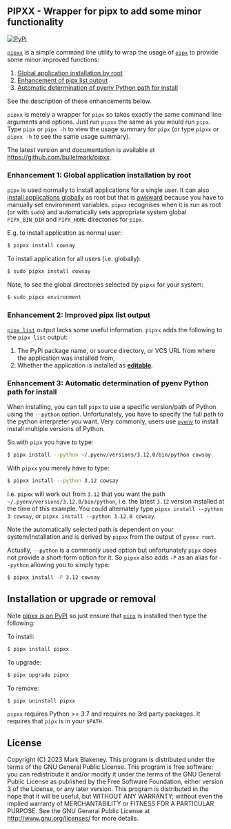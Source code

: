 ## PIPXX - Wrapper for pipx to add some minor functionality
[![PyPi](https://img.shields.io/pypi/v/pipxx)](https://pypi.org/project/pipxx/)

[`pipxx`][pipxx] is a simple command line utility to wrap the usage of
[`pipx`][pipx] to provide some minor improved functions:

1. [Global application installation by
   root](#enhancement-1-global-application-installation-by-root)
2. [Enhancement of pipx list
   output](#enhancement-2-improved-pipx-list-output)
3. [Automatic determination of pyenv Python path for
   install](#enhancement-3-automatic-determination-of-pyenv-python-path-for-install)

See the description of these enhancements below.

`pipxx` is merely a wrapper for `pipx` so takes exactly the same command
line arguments and options. Just run `pipxx` the same as you would run
`pipx`. Type `pipx` or `pipx -h` to view the usage summary for `pipx`
(or type `pipxx` or `pipxx -h` to see the same usage summary).

The latest version and documentation is available at
https://github.com/bulletmark/pipxx.

### Enhancement 1: Global application installation by root

`pipx` is used normally to install applications for a single user. It
can also [install applications
globally](https://pypa.github.io/pipx/installation/#installation-options)
as root but that is [awkward](https://github.com/pypa/pipx/issues/754)
because you have to manually set environment variables. `pipxx`
recognises when it is run as root (or with `sudo`) and automatically
sets appropriate system global `PIPX_BIN_DIR` and `PIPX_HOME`
directories for `pipx`.

E.g. to install application as normal user:

```bash
$ pipxx install cowsay
```

To install application for all users (i.e. globally):

```bash
$ sudo pipxx install cowsay
```

Note, to see the global directories selected by `pipxx` for your system:

```bash
$ sudo pipxx environment
   ```

### Enhancement 2: Improved pipx list output

[`pipx list`](https://pypa.github.io/pipx/docs/#pipx-list)
output lacks some useful information. `pipxx` adds the following
to the `pipx list` output:

1. The PyPi package name, or source directory, or VCS URL from where the
   application was installed from,
2. Whether the application is installed as
   [__editable__](https://pypa.github.io/pipx/docs/#pipx-install).

### Enhancement 3: Automatic determination of pyenv Python path for install

When installing, you can tell `pipx` to use a specific version/path of
Python using the `--python` option. Unfortunately, you have to specify
the full path to the python interpreter you want. Very commonly, users
use [`pyenv`](https://github.com/pyenv/pyenv) to install install
multiple versions of Python.

So with `pipx` you have to type:

```sh
$ pipx install --python ~/.pyenv/versions/3.12.0/bin/python cowsay
```

With `pipxx` you merely have to type:

```sh
$ pipxx install --python 3.12 cowsay
```

I.e. `pipxx` will work out from `3.12` that you want the path
`~/.pyenv/versions/3.12.0/bin/python`, i.e. the latest `3.12` version
installed at the time of this example. You could alternately type `pipxx
install --python 3 cowsay`, or `pipxx install --python 3.12.0 cowsay`.

Note the automatically selected path is dependent on your
system/installation and is derived by `pipxx` from the output of `pyenv
root`.

Actually, `--python` is a commonly used option but unfortunately `pipx`
does not provide a short-form option for it. So `pipxx` also adds `-P`
as an alias for `--python` allowing you to simply type:

```sh
$ pipxx install -P 3.12 cowsay
```

## Installation or upgrade or removal

Note [pipxx is on PyPI](https://pypi.org/project/pipxx/) so just ensure
that [`pipx`](https://pypa.github.io/pipx/) is installed then type the
following:

To install:

```bash
$ pipx install pipxx
```

To upgrade:

```bash
$ pipx upgrade pipxx
```

To remove:

```bash
$ pipx uninstall pipxx
```

`pipxx` requires Python >= 3.7 and requires no 3rd party packages. It
requires that `pipx` is in your `$PATH`.

## License

Copyright (C) 2023 Mark Blakeney. This program is distributed under the
terms of the GNU General Public License.
This program is free software: you can redistribute it and/or modify it
under the terms of the GNU General Public License as published by the
Free Software Foundation, either version 3 of the License, or any later
version.
This program is distributed in the hope that it will be useful, but
WITHOUT ANY WARRANTY; without even the implied warranty of
MERCHANTABILITY or FITNESS FOR A PARTICULAR PURPOSE. See the GNU General
Public License at <http://www.gnu.org/licenses/> for more details.

[pipxx]: https://github.com/bulletmark/pipxx
[pipx]: https://pypa.github.io/pipx/

<!-- vim: se ai syn=markdown: -->
